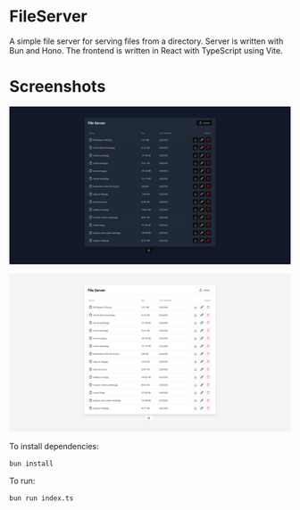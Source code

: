 # FileServer

A simple file server for serving files from a directory.
Server is written with Bun and Hono.
The frontend is written in React with TypeScript using Vite.

# Screenshots

![dark](frontend/public/dark.png)

![light](frontend/public/light.png)

To install dependencies:

```bash
bun install
```

To run:

```bash
bun run index.ts
```
